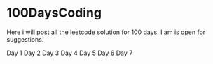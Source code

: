 # 100DaysCoding

Here i will post all the leetcode solution for 100 days. I am is open for suggestions. 

Day 1
Day 2
Day 3
Day 4
Day 5
[Day 6](https://github.com/shrutiJethwa/100DaysCoding/tree/main/Day%206)
Day 7
